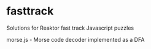 fasttrack
=========

Solutions for Reaktor fast track Javascript puzzles

morse.js  -   Morse code decoder implemented as a DFA

